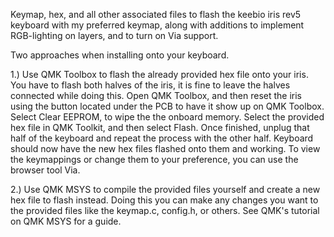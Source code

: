 Keymap, hex, and all other associated files to flash the keebio iris rev5 keyboard with my preferred keymap, along with additions to implement RGB-lighting on layers, and to turn on Via support.

Two approaches when installing onto your keyboard.

1.) Use QMK Toolbox to flash the already provided hex file onto your iris. 
You have to flash both halves of the iris, it is fine to leave the halves connected while doing this.
Open QMK Toolbox, and then reset the iris using the button located under the PCB to have it show up on QMK Toolbox. Select Clear EEPROM, to wipe the the onboard memory. Select the provided hex file in QMK Toolkit, and then select Flash.
Once finished, unplug that half of the keyboard and repeat the process with the other half.
Keyboard should now have the new hex files flashed onto them and working.
To view the keymappings or change them to your preference, you can use the browser tool Via. 

2.) Use QMK MSYS to compile the provided files yourself and create a new hex file to flash instead. Doing this you can make any changes you want to the provided files like the keymap.c, config.h, or others. See QMK's tutorial on QMK MSYS for a guide.
